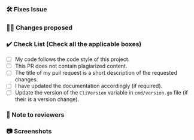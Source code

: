 ### 🛠️ Fixes Issue <!-- Remove this section if not applicable -->

<!-- Example: Closes #31 -->

### 👨‍💻 Changes proposed

<!-- List all the proposed changes in your PR -->

### ✔️ Check List (Check all the applicable boxes) <!-- Follow the below conventions to check the box -->

<!-- Mark all the applicable boxes. To mark the box as done follow the following conventions -->
<!--
[x] - Correct; marked as done
[ ] - Not correct; marked as **not** done
-->

- [ ] My code follows the code style of this project.
- [ ] This PR does not contain plagiarized content.
- [ ] The title of my pull request is a short description of the requested changes.
- [ ] I have updated the documentation accordingly (if required).
- [ ] Update the version of the `CliVersion` variable in `cmd/version.go` file (if their is a version change).

### 📄 Note to reviewers <!-- Add notes to reviewers if applicable -->


### 📷 Screenshots <!-- Remove this section if not applicable -->
